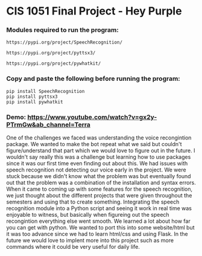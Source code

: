#  CIS 1051 Final Project - Hey Purple

### Modules required to run the program:
    https://pypi.org/project/SpeechRecognition/ 
    
    https://pypi.org/project/pyttsx3/
    
    https://pypi.org/project/pywhatkit/

### Copy and paste the following before running the program:
    pip install SpeechRecognition
    pip install pyttsx3
    pip install pywhatkit



### Demo: https://www.youtube.com/watch?v=gx2y-PTrmGw&ab_channel=Terra




One of the challenges we faced was understanding the voice recongintion package. We wanted to make the bot repeat what we said but couldn't figure/understand that part which we would love to figure out in the future. I wouldn't say really this was a challenge but learning how to use packages since it was our first time even finding out about this. We had issues with speech recognition not detecting our voice early in the project. We were stuck because we didn't know what the problem was but eventually found out that the problem was a combination of the installation and syntax errors. When it came to coming up with some features for the speech recognition, we just thought about the different projects that were given throughout the semesters and using that to create something. Integrating the speech recognition module into a Python script and seeing it work in real time was enjoyable to witness, but basically when figureing out the speech recongintion everything else went smooth. We learned a lot about how far you can get with python. We wanted to port this into some website/html but it was too advance since we had to learn html/css and using Flask. In the future we would love to implent more into this project such as more commands where it could be very useful for daily life.

